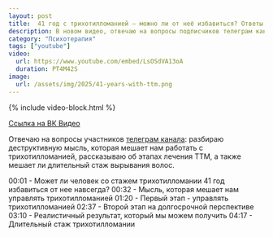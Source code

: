 ```yaml
---
layout: post
title:  41 год с трихотилломанией – можно ли от неё избавиться? Ответы на вопросы
description: В новом видео, отвечаю на вопросы подписчиков телеграм канала о том можно ли избавиться от ттм окончательно
category: "Психотерапия"
tags: ["youtube"]
video:
  url: https://www.youtube.com/embed/LsOSdVA13oA
  duration: PT4M42S
image:
  url: /assets/img/2025/41-years-with-ttm.png
---
```


{% include video-block.html %}

<a href="https://vkvideo.ru/video-211245681_456239060" rel="nofollow">Ссылка на ВК Видео</a>

Отвечаю на вопросы участников <a href="https://t.me/ttm_help_ru" rel="nofollow">телеграм канала</a>: разбираю деструктивную мысль, 
которая мешает нам работать с трихотилломанией, 
рассказываю об этапах лечения ТТМ, а также мешает ли длительный стаж вырывания волос.

00:01 - Может ли человек со стажем трихотилломании 41 год избавиться от нее навсегда?
00:32 - Мысль, которая мешает нам управлять трихотилломанией
01:20 - Первый этап - управлять трихотилломанией
02:37 - Второй этап на долгосрочной перспективе
03:10 - Реалистичный результат, который мы можем получить
04:17 - Длительный стаж трихотилломании


